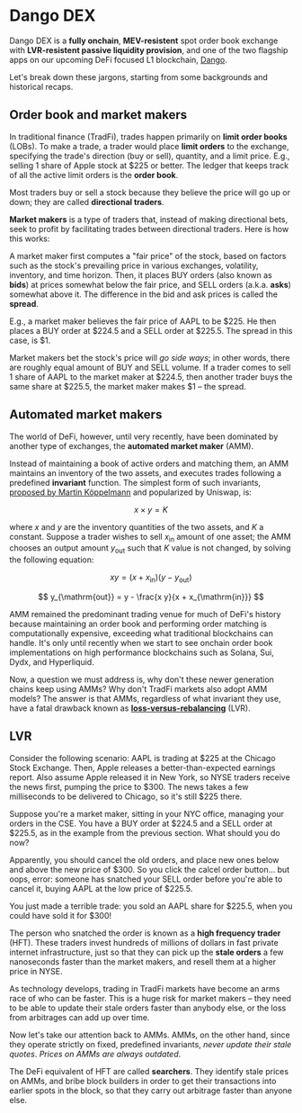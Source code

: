 # Dango DEX

Dango DEX is a **fully onchain**, **MEV-resistent** spot order book exchange with **LVR-resistent passive liquidity provision**, and one of the two flagship apps on our upcoming DeFi focused L1 blockchain, [Dango](https://x.com/dango_zone).

Let's break down these jargons, starting from some backgrounds and historical recaps.

## Order book and market makers

In traditional finance (TradFi), trades happen primarily on **limit order books** (LOBs). To make a trade, a trader would place **limit orders** to the exchange, specifying the trade's direction (buy or sell), quantity, and a limit price. E.g., selling 1 share of Apple stock at $225 or better. The ledger that keeps track of all the active limit orders is the **order book**.

Most traders buy or sell a stock because they believe the price will go up or down; they are called **directional traders**.

**Market makers** is a type of traders that, instead of making directional bets, seek to profit by facilitating trades between directional traders. Here is how this works:

A market maker first computes a "fair price" of the stock, based on factors such as the stock's prevailing price in various exchanges, volatility, inventory, and time horizon. Then, it places BUY orders (also known as **bids**) at prices somewhat below the fair price, and SELL orders (a.k.a. **asks**) somewhat above it. The difference in the bid and ask prices is called the **spread**.

E.g., a market maker believes the fair price of AAPL to be $225. He then places a BUY order at $224.5 and a SELL order at $225.5. The spread in this case, is $1.

Market makers bet the stock's price will _go side ways_; in other words, there are roughly equal amount of BUY and SELL volume. If a trader comes to sell 1 share of AAPL to the market maker at $224.5, then another trader buys the same share at $225.5, the market maker makes $1 – the spread.

## Automated market makers

The world of DeFi, however, until very recently, have been dominated by another type of exchanges, the **automated market maker** (AMM).

Instead of maintaining a book of active orders and matching them, an AMM maintains an inventory of the two assets, and executes trades following a predefined **invariant** function. The simplest form of such invariants, [proposed by Martin Köppelmann](https://ethresear.ch/t/improving-front-running-resistance-of-x-y-k-market-makers/1281) and popularized by Uniswap, is:

$$
x \times y = K
$$

where $x$ and $y$ are the inventory quantities of the two assets, and $K$ a constant. Suppose a trader wishes to sell $x_{\mathrm{in}}$ amount of one asset; the AMM chooses an output amount $y_{\mathrm{out}}$ such that $K$ value is not changed, by solving the following equation:

$$
x y = (x + x_{\mathrm{in}}) (y - y_{\mathrm{out}})
$$

$$
y_{\mathrm{out}} = y - \frac{x y}{x + x_{\mathrm{in}}}
$$

AMM remained the predominant trading venue for much of DeFi's history because maintaining an order book and performing order matching is computationally expensive, exceeding what traditional blockchains can handle. It's only until recently when we start to see onchain order book implementations on high performance blockchains such as Solana, Sui, Dydx, and Hyperliquid.

Now, a question we must address is, why don't these newer generation chains keep using AMMs? Why don't TradFi markets also adopt AMM models? The answer is that AMMs, regardless of what invariant they use, have a fatal drawback known as [**loss-versus-rebalancing**](https://anthonyleezhang.github.io/pdfs/lvr.pdf) (LVR).

## LVR

Consider the following scenario: AAPL is trading at $225 at the Chicago Stock Exchange. Then, Apple releases a better-than-expected earnings report. Also assume Apple released it in New York, so NYSE traders receive the news first, pumping the price to $300. The news takes a few milliseconds to be delivered to Chicago, so it's still $225 there.

Suppose you're a market maker, sitting in your NYC office, managing your orders in the CSE. You have a BUY order at $224.5 and a SELL order at $225.5, as in the example from the previous section. What should you do now?

Apparently, you should cancel the old orders, and place new ones below and above the new price of $300. So you click the calcel order button... but oops, error: someone has snatched your SELL order before you're able to cancel it, buying AAPL at the low price of $225.5.

You just made a terrible trade: you sold an AAPL share for $225.5, when you could have sold it for $300!

The person who snatched the order is known as a **high frequency trader** (HFT). These traders invest hundreds of millions of dollars in fast private internet infrastructure, just so that they can pick up the **stale orders** a few nanoseconds faster than the market makers, and resell them at a higher price in NYSE.

As technology develops, trading in TradFi markets have become an arms race of who can be faster. This is a huge risk for market makers – they need to be able to update their stale orders faster than anybody else, or the loss from arbitrages can add up over time.

Now let's take our attention back to AMMs. AMMs, on the other hand, since they operate strictly on fixed, predefined invariants, _never update their stale quotes_. _Prices on AMMs are always outdated_.

The DeFi equivalent of HFT are called **searchers**. They identify stale prices on AMMs, and bribe block builders in order to get their transactions into earlier spots in the block, so that they carry out arbitrage faster than anyone else.
